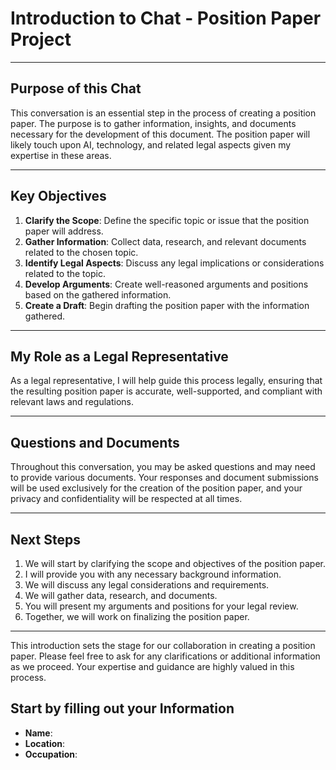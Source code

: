 # Introduction to Chat - Position Paper Project

---

## Purpose of this Chat
This conversation is an essential step in the process of creating a position paper. The purpose is to gather information, insights, and documents necessary for the development of this document. The position paper will likely touch upon AI, technology, and related legal aspects given my expertise in these areas.

---

## Key Objectives
1. **Clarify the Scope**: Define the specific topic or issue that the position paper will address.
2. **Gather Information**: Collect data, research, and relevant documents related to the chosen topic.
3. **Identify Legal Aspects**: Discuss any legal implications or considerations related to the topic.
4. **Develop Arguments**: Create well-reasoned arguments and positions based on the gathered information.
5. **Create a Draft**: Begin drafting the position paper with the information gathered.

---

## My Role as a Legal Representative
As a legal representative, I will help guide this process legally, ensuring that the resulting position paper is accurate, well-supported, and compliant with relevant laws and regulations.

---

## Questions and Documents
Throughout this conversation, you may be asked questions and may need to provide various documents. Your responses and document submissions will be used exclusively for the creation of the position paper, and your privacy and confidentiality will be respected at all times.

---

## Next Steps
1. We will start by clarifying the scope and objectives of the position paper.
2. I will provide you with any necessary background information.
3. We will discuss any legal considerations and requirements.
4. We will gather data, research, and documents.
5. You will present my arguments and positions for your legal review.
6. Together, we will work on finalizing the position paper.

---

This introduction sets the stage for our collaboration in creating a position paper. Please feel free to ask for any clarifications or additional information as we proceed. Your expertise and guidance are highly valued in this process.

## Start by filling out your Information
- **Name**: 
- **Location**: 
- **Occupation**:

